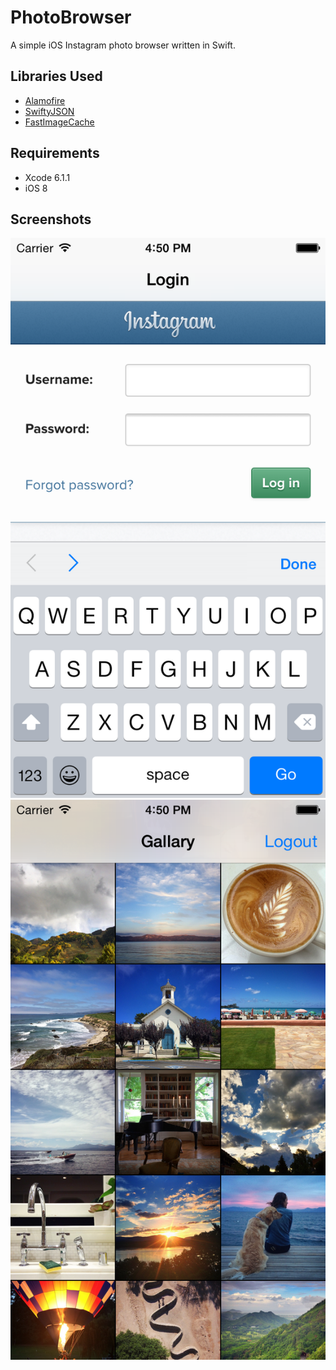 PhotoBrowser
============

A simple iOS Instagram photo browser written in Swift.

## Libraries Used

- [Alamofire](https://github.com/Alamofire/Alamofire)
- [SwiftyJSON](https://github.com/SwiftyJSON/SwiftyJSON)
- [FastImageCache](https://github.com/path/FastImageCache)

## Requirements

- Xcode 6.1.1
- iOS 8

## Screenshots

![](Screenshots/Login.png)
![](Screenshots/Gallary.png)

